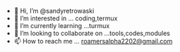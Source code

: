 - 👋 Hi, I’m @sandyretrowaski
- 👀 I’m interested in ... coding,termux
- 🌱 I’m currently learning ...turmux
- 💞️ I’m looking to collaborate on ...tools,codes,modules
- 📫 How to reach me ... roamersalpha2202@gmail.com

<!---
sandyretrowaski/sandyretrowaski is a ✨ special ✨ repository because its `README.md` (this file) appears on your GitHub profile.
You can click the Preview link to take a look at your changes.
--->
